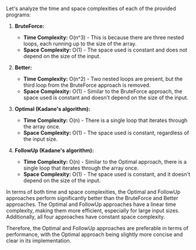 Let's analyze the time and space complexities of each of the provided programs:

1. **BruteForce:**

   - **Time Complexity:** O(n^3) - This is because there are three nested loops, each running up to the size of the array.
   - **Space Complexity:** O(1) - The space used is constant and does not depend on the size of the input.

2. **Better:**

   - **Time Complexity:** O(n^2) - Two nested loops are present, but the third loop from the BruteForce approach is removed.
   - **Space Complexity:** O(1) - Similar to the BruteForce approach, the space used is constant and doesn't depend on the size of the input.

3. **Optimal (Kadane's algorithm):**

   - **Time Complexity:** O(n) - There is a single loop that iterates through the array once.
   - **Space Complexity:** O(1) - The space used is constant, regardless of the input size.

4. **FollowUp (Kadane's algorithm):**
   - **Time Complexity:** O(n) - Similar to the Optimal approach, there is a single loop that iterates through the array once.
   - **Space Complexity:** O(1) - The space used is constant, and it doesn't depend on the size of the input.

In terms of both time and space complexities, the Optimal and FollowUp approaches perform significantly better than the BruteForce and Better approaches. The Optimal and FollowUp approaches have a linear time complexity, making them more efficient, especially for large input sizes. Additionally, all four approaches have constant space complexity.

Therefore, the Optimal and FollowUp approaches are preferable in terms of performance, with the Optimal approach being slightly more concise and clear in its implementation.
